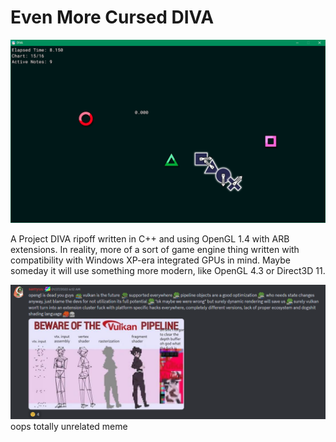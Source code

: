 # Even More Cursed DIVA
![Main Game Screenshot](readme_img/Screenshot_MainGame.png)

A Project DIVA ripoff written in C++ and using OpenGL 1.4 with ARB extensions. In reality, more of a sort of game engine thing written with compatibility with Windows XP-era integrated GPUs in mind. Maybe someday it will use something more modern, like OpenGL 4.3 or Direct3D 11.

![OpenGL is dead meme](readme_img/Meme_OpenGL_is_Dead.png)
oops totally unrelated meme
